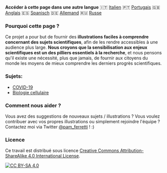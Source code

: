 **Accéder à cette page dans une autre langue** 🇮🇹  [Italien](../it/) 🇵🇹 [Portugais](../pt/) 🇬🇧 [Anglais](../) 🇪🇸 [Spanisch](../es/) 🇩🇪 [Allemand](../de/) 🇷🇺 [Russe](../ru/)

### Pourquoi cette page ?

Ce projet a pour but de fournir des **illustrations faciles à comprendre concernant des sujets scientifiques**, afin de les rendre accessibles à une audience plus large.
**Nous croyons que la sensibilisation aux enjeux scientifiques est un des pilliers essentiels à la recherche**, et nous pensons qu'il existe une nécessité, plus que jamais, de fournir aux citoyens du monde les moyens de mieux comprendre les derniers progrès scientifiques.

### Sujets:

- [COVID-19](https://easy-infographics.github.io/COVID-19/fr/)
- [Biologie cellulaire](https://easy-infographics.github.io/Cell_Biology/fr/)

### Comment nous aider ?

Vous avez des suggestions de nouveaux sujets / illustrations ? Vous voulez contribuer avec vos propres illustrations ou simplement rejoindre l'équipe ?
Contactez moi via Twitter [@pam_ferretti](https://twitter.com/pam_ferretti) ! :)

### Licence

Ce travail est distribué sous licence
[Creative Commons Attribution-ShareAlike 4.0 International License][cc-by-sa].

[![CC BY-SA 4.0][cc-by-sa-image]][cc-by-sa]

[cc-by-sa]: http://creativecommons.org/licenses/by-sa/4.0/
[cc-by-sa-image]: https://licensebuttons.net/l/by-sa/4.0/88x31.png
[cc-by-sa-shield]: https://img.shields.io/badge/License-CC%20BY--SA%204.0-lightgrey.svg
